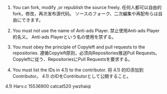 1) You can fork, modify ,or republish the source freely.
   任何人都可以自由的fork，修改，再次发布源代码。
   ソースのフォーク、二次編集や再配布らは自由にできます。

2) You must not use the name of Anti-ads Player.
   禁止使用Anti-ads Player的名义。
   Anti-ads Playerという名の使用を禁ずる。

3) You must obey the principle of Copyleft and pull requests to the repositories.
   遵循Copyleft原则，必须向Repositories推送Pull Requests。
   Copyleftに従う、RepositoriesにPull Requestsを要求する。

4) You must list the IDs in 4.1) to the contributor.
   将 4.1) 的ID添加到Contributor。
   4.1) のIDをContributorとして公開すること。
   
4.1) Harv.c
     15536900
     catcat520
     ywzhaiqi
